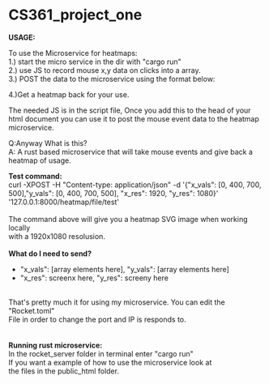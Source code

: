 # CS361_project_one


<b>USAGE:</b>

To use the Microservice for heatmaps:<br>
1.) start the micro service in the dir with "cargo run"<br>
2.) use JS to record mouse x,y data on clicks into a array.<br>
3.) POST the data to the microservice using the format below:<br>

4.)Get a heatmap back for your use.<br>

The needed JS is in the script file, Once you add this to the head of your
html document you can use it to post the mouse event data to the heatmap
microservice.<br>


Q:Anyway What is this?<br>
A: A rust based microservice that will take mouse events and give back a 
heatmap of usage.<br>


<b>Test command:</b><br>
curl -XPOST -H "Content-type: application/json" -d '{"x_vals": [0, 400, 700, 500],"y_vals": [0, 400, 700, 500], "x_res": 1920, "y_res": 1080}' '127.0.0.1:8000/heatmap/file/test'
<br>
<br>
The command above will give you a heatmap SVG image when working locally<br>
with a 1920x1080 resolusion.<br>
<br>
<b>What do I need to send?</b>

<ul>
    <li>"x_vals": [array elements here], "y_vals": [array elements here]</li>
    <li>"x_res": screenx here, "y_res": screeny here </li>
</ul>

<br>
That's pretty much it for using my microservice. You can edit the "Rocket.toml"
<br>File in order to change the port and IP is responds to.<br>
<br><br>
<b>Running rust microservice:</b>
<br>
In the rocket_server folder in terminal enter "cargo run"
<br>
If you want a example of how to use the microservice look at <br>
the files in the public_html folder.











